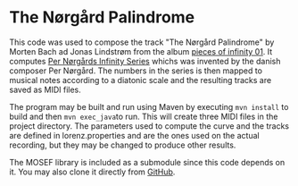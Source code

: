 # The Nørgård Palindrome

This code was used to compose the track "The Nørgård Palindrome" by Morten Bach ad Jonas Lindstrøm from the album [pieces of infinity 01](https://promo.theorchard.com/0VNkK7jSZSr7CQNGq4Ny?fbclid=IwAR396l5asHEt6SK-2kbKJ5-bzyQGoTGuIGytP26PBcd9UwPyqJs48Lf92Zg). It computes [Per Nørgårds Infinity Series](https://oeis.org/A004718) whichs was invented by the danish composer Per Nørgård. The numbers in the series is then mapped to musical notes according to a diatonic scale and the resulting tracks are saved as MIDI files.

The program may be built and run using Maven by executing `mvn install` to build and then `mvn exec_java`to run. This will create three MIDI files in the project directory. The parameters used to compute the curve and the tracks are defined in lorenz.properties and are the ones used on the actual recording, but they may be changed to produce other results.

The MOSEF library is included as a submodule since this code depends on it. You may also clone it directly from [GitHub](https://github.com/jonas-lj/MOSEF).

